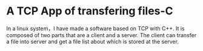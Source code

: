 # A TCP App of transfering files-C
In a linux system，I have made a software based on TCP with C++. It is composed of two parts that are a client and a server. The client can transfer a file into server and get a file list about which is stored at the server.
